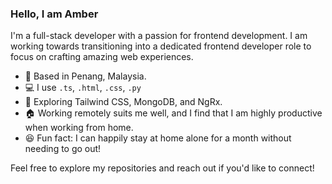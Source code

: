 ### Hello, I am Amber

I'm a full-stack developer with a passion for frontend development. I am working towards transitioning into a dedicated frontend developer role to focus on crafting amazing web experiences.

- 📍 Based in Penang, Malaysia.
- 💻 I use `.ts`, `.html`, `.css`, `.py`
- 🌱 Exploring Tailwind CSS, MongoDB, and NgRx.
- 🏠 Working remotely suits me well, and I find that I am highly productive when working from home.
- 😆 Fun fact: I can happily stay at home alone for a month without needing to go out!

Feel free to explore my repositories and reach out if you'd like to connect!
